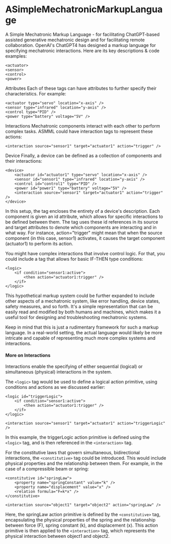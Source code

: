 # ASimpleMechatronicMarkupLanguage
A Simple Mechatronic Markup Language -  for facilitating ChatGPT-based assisted generative mechatronic design and for facilitating remote collaboration.
OpenAI's ChatGPT4 has designed a markup language for specifying mechatronic interactions.  Here are its key descriptions & code examples:  
``` 
<actuator>
<sensor>
<control>
<power> 
```

Attributes
Each of these tags can have attributes to further specify their characteristics. For example:
``` 
<actuator type="servo" location="x-axis" />
<sensor type="infrared" location="y-axis" />
<control type="PID" />
<power type="battery" voltage="5V" /> 
```
Interactions
Mechatronic components interact with each other to perform complex tasks. ASMML could have interaction tags to represent these actions:

``` 
<interaction source="sensor1" target="actuator1" action="trigger" /> 
```
Device
Finally, a device can be defined as a collection of components and their interactions:

``` 
<device>
    <actuator id="actuator1" type="servo" location="x-axis" />
    <sensor id="sensor1" type="infrared" location="y-axis" />
    <control id="control1" type="PID" />
    <power id="power1" type="battery" voltage="5V" />
    <interaction source="sensor1" target="actuator1" action="trigger" />
</device> 
```

In this setup, the <device> tag encloses the entirety of a device's description. Each component is given an id attribute, which allows for specific interactions to be defined between them. The <interaction> tag uses these id references in its source and target attributes to denote which components are interacting and in what way. For instance, action="trigger" might mean that when the source component (in this case, sensor1) activates, it causes the target component (actuator1) to perform its action.

You might have complex interactions that involve control logic. For that, you could include a <logic> tag that allows for basic IF-THEN type conditions:

``` 
<logic>
    <if condition="sensor1:active">
        <then action="actuator1:trigger" />
    </if>
</logic> 
```

This hypothetical markup system could be further expanded to include other aspects of a mechatronic system, like error handling, device states, safety measures, and so forth. It's a simple representation that can be easily read and modified by both humans and machines, which makes it a useful tool for designing and troubleshooting mechatronic systems.

Keep in mind that this is just a rudimentary framework for such a markup language. In a real-world setting, the actual language would likely be more intricate and capable of representing much more complex systems and interactions.



<h4>
  More on Interactions</h4>

Interactions enable the specifying of either sequential (logical) or simultaneous (physical) interactions in the system.

The ` <logic> ` tag would be used to define a logical action primitive, using conditions and actions as we discussed earlier:

``` 
<logic id="triggerLogic">
    <if condition="sensor1:active">
        <then action="actuator1:trigger" />
    </if>
</logic>

<interaction source="sensor1" target="actuator1" action="triggerLogic" /> 
```

In this example, the triggerLogic action primitive is defined using the 
` <logic> ` tag, and is then referenced in the ` <interaction> ` tag.

For the constitutive laws that govern simultaneous, bidirectional interactions, the ` <constitutive> ` tag could be introduced. This would include physical properties and the relationship between them. For example, in the case of a compressible beam or spring:

``` 
<constitutive id="springLaw">
    <property name="springConstant" value="k" />
    <property name="displacement" value="x" />
    <relation formula="F=k*x" />
</constitutive>

<interaction source="object1" target="object2" action="springLaw" /> 
```

Here, the springLaw action primitive is defined by the ` <constitutive> ` tag, encapsulating the physical properties of the spring and the relationship between force (F), spring constant (k), and displacement (x). This action primitive is then applied to the ` <interaction> ` tag, which represents the physical interaction between object1 and object2.
